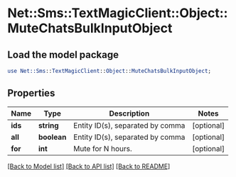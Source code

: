 # Net::Sms::TextMagicClient::Object::MuteChatsBulkInputObject

## Load the model package
```perl
use Net::Sms::TextMagicClient::Object::MuteChatsBulkInputObject;
```

## Properties
Name | Type | Description | Notes
------------ | ------------- | ------------- | -------------
**ids** | **string** | Entity ID(s), separated by comma | [optional] 
**all** | **boolean** | Entity ID(s), separated by comma | [optional] 
**for** | **int** | Mute for N hours. | [optional] 

[[Back to Model list]](../README.md#documentation-for-models) [[Back to API list]](../README.md#documentation-for-api-endpoints) [[Back to README]](../README.md)


